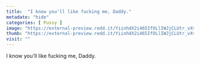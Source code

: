 ```yaml
---
title:  "I know you'll like fucking me, Daddy."
metadate: "hide"
categories: [ Pussy ]
image: "https://external-preview.redd.it/YiinhdX2i465IfOLlIWJjCLUtr_vXvSpTzRUk8fPfVY.jpg?auto=webp&s=75813fa243bc3de650dd1b6408b9fe3bc64b9862"
thumb: "https://external-preview.redd.it/YiinhdX2i465IfOLlIWJjCLUtr_vXvSpTzRUk8fPfVY.jpg?width=320&crop=smart&auto=webp&s=3e5524d9e7f3645f35163f667781b67c64d6aed1"
visit: ""
---
```

I know you'll like fucking me, Daddy.
